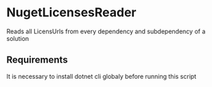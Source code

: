 # NugetLicensesReader
Reads all LicensUrls from every dependency and subdependency of a solution

## Requirements
It is necessary to install dotnet cli globaly before running this script